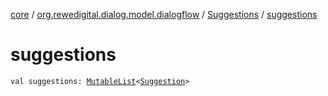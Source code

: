 [core](../../index.md) / [org.rewedigital.dialog.model.dialogflow](../index.md) / [Suggestions](index.md) / [suggestions](./suggestions.md)

# suggestions

`val suggestions: `[`MutableList`](https://kotlinlang.org/api/latest/jvm/stdlib/kotlin.collections/-mutable-list/index.html)`<`[`Suggestion`](../-suggestion/index.md)`>`